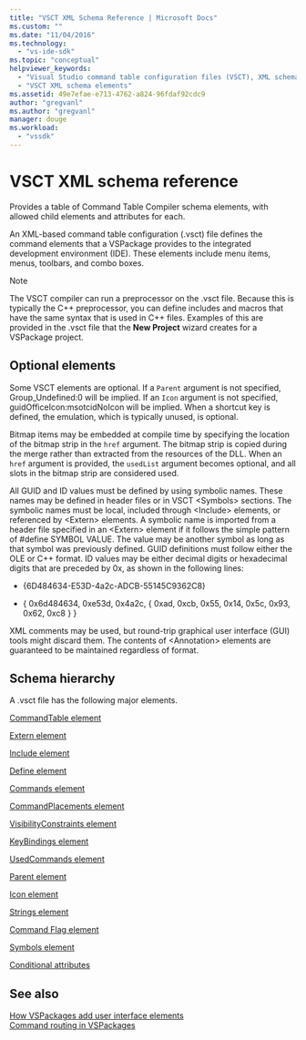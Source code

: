 ```yaml
---
title: "VSCT XML Schema Reference | Microsoft Docs"
ms.custom: ""
ms.date: "11/04/2016"
ms.technology: 
  - "vs-ide-sdk"
ms.topic: "conceptual"
helpviewer_keywords: 
  - "Visual Studio command table configuration files (VSCT), XML schema"
  - "VSCT XML schema elements"
ms.assetid: 49e7efae-e713-4762-a824-96fdaf92cdc9
author: "gregvanl"
ms.author: "gregvanl"
manager: douge
ms.workload: 
  - "vssdk"
---
```

# VSCT XML schema reference
Provides a table of Command Table Compiler schema elements, with allowed child elements and attributes for each.  
  
 An XML-based command table configuration (.vsct) file defines the command elements that a VSPackage provides to the integrated development environment (IDE). These elements include menu items, menus, toolbars, and combo boxes.  
  
> [!NOTE]
>  The VSCT compiler can run a preprocessor on the .vsct file. Because this is typically the C++ preprocessor, you can define includes and macros that have the same syntax that is used in C++ files. Examples of this are provided in the .vsct file that the **New Project** wizard creates for a VSPackage project.  
  
## Optional elements  
 Some VSCT elements are optional. If a `Parent` argument is not specified, Group_Undefined:0 will be implied. If an `Icon` argument is not specified, guidOfficeIcon:msotcidNoIcon will be implied. When a shortcut key is defined, the emulation, which is typically unused, is optional.  
  
 Bitmap items may be embedded at compile time by specifying the location of the bitmap strip in the `href` argument. The bitmap strip is copied during the merge rather than extracted from the resources of the DLL. When an `href` argument is provided, the `usedList` argument becomes optional, and all slots in the bitmap strip are considered used.  
  
 All GUID and ID values must be defined by using symbolic names. These names may be defined in header files or in VSCT \<Symbols> sections. The symbolic names must be local, included through \<Include> elements, or referenced by \<Extern> elements. A symbolic name is imported from a header file specified in an \<Extern> element if it follows the simple pattern of #define SYMBOL   VALUE. The value may be another symbol as long as that symbol was previously defined. GUID definitions must follow either the OLE or C++ format. ID values may be either decimal digits or hexadecimal digits that are preceded by 0x, as shown in the following lines:  
  
-   {6D484634-E53D-4a2c-ADCB-55145C9362C8}  
  
-   { 0x6d484634, 0xe53d, 0x4a2c, { 0xad, 0xcb, 0x55, 0x14, 0x5c, 0x93, 0x62, 0xc8 } }  
  
 XML comments may be used, but round-trip graphical user interface (GUI) tools might discard them. The contents of \<Annotation> elements are guaranteed to be maintained regardless of format.  
  
## Schema hierarchy  
 A .vsct file has the following major elements.  
  
 [CommandTable element](../extensibility/commandtable-element.md)  
  
 [Extern element](../extensibility/extern-element.md)  
  
 [Include element](../extensibility/include-element.md)  
  
 [Define element](../extensibility/define-element.md)  
  
 [Commands element](../extensibility/commands-element.md)  
  
 [CommandPlacements element](../extensibility/commandplacements-element.md)  
  
 [VisibilityConstraints element](../extensibility/visibilityconstraints-element.md)  
  
 [KeyBindings element](../extensibility/keybindings-element.md)  
  
 [UsedCommands element](../extensibility/usedcommands-element.md)  
  
 [Parent element](../extensibility/parent-element.md)  
  
 [Icon element](../extensibility/icon-element.md)  
  
 [Strings element](../extensibility/strings-element.md)  
  
 [Command Flag element](../extensibility/command-flag-element.md)  
  
 [Symbols element](../extensibility/symbols-element.md)  
  
 [Conditional attributes](../extensibility/vsct-xml-schema-conditional-attributes.md)  
  
## See also  
 [How VSPackages add user interface elements](../extensibility/internals/how-vspackages-add-user-interface-elements.md)   
 [Command routing in VSPackages](../extensibility/internals/command-routing-in-vspackages.md)